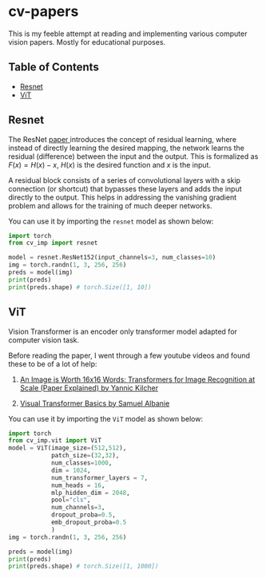 # cv-papers
This is my feeble attempt at reading and implementing various computer vision papers. Mostly for educational purposes. 

## Table of Contents
- [Resnet](#resnet)
- [ViT](#vit)

## Resnet
The ResNet <a href="https://arxiv.org/abs/1512.03385"> paper </a> introduces the concept of residual learning, where instead of directly learning the desired mapping, the network learns the residual (difference) between the input and the output. This is formalized as $F(x) = H(x) - x$, $H(x)$ is the desired function and $x$ is the input.

A residual block consists of a series of convolutional layers with a skip connection (or shortcut) that bypasses these layers and adds the input directly to the output. This helps in addressing the vanishing gradient problem and allows for the training of much deeper networks.

You can use it by importing the `resnet` model as shown below:

```python
import torch
from cv_imp import resnet

model = resnet.ResNet152(input_channels=3, num_classes=10)
img = torch.randn(1, 3, 256, 256)
preds = model(img)
print(preds)
print(preds.shape) # torch.Size([1, 10])
```

## ViT 
Vision Transformer is an encoder only transformer model adapted for computer vision task. 

Before reading the paper, I went through a few youtube videos and found these to be of a lot of help: 
 1. <a href="https://www.youtube.com/watch?v=TrdevFK_am4"> An Image is Worth 16x16 Words: Transformers for Image Recognition at Scale (Paper Explained) by Yannic Kilcher 
 </a>

2. <a href="https://www.youtube.com/watch?v=vsqKGZT8Qn8"> Visual Transformer Basics by Samuel Albanie </a>

You can use it by importing the `ViT` model as shown below:

```python
import torch
from cv_imp.vit import ViT
model = ViT(image_size=(512,512),
            patch_size=(32,32),
            num_classes=1000,
            dim = 1024,
            num_transformer_layers = 7,
            num_heads = 16,
            mlp_hidden_dim = 2048,
            pool="cls",
            num_channels=3,
            dropout_proba=0.5,
            emb_dropout_proba=0.5
            )
img = torch.randn(1, 3, 256, 256)

preds = model(img)
print(preds)
print(preds.shape) # torch.Size([1, 1000])


```
